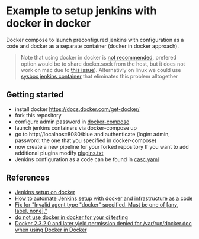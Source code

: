# Example to setup jenkins with docker in docker

Docker compose to launch  preconfigured jenkins with configuration as a code and docker as a separate container (docker in docker approach). 
> Note that using docker in docker is [not recommended](https://jpetazzo.github.io/2015/09/03/do-not-use-docker-in-docker-for-ci/), prefered option would be to share docker.sock from the host, but it does not work on mac due to [this issue](https://github.com/docker/for-mac/issues/4755)). Alternativly on linux we could use [sysbox jenkins container](https://blog.nestybox.com/2019/09/29/jenkins.html) that eliminates this problem alltogether

## Getting started
* install docker https://docs.docker.com/get-docker/
* fork this repository
* configure admin password in [docker-compose](./docker-compose.yaml)
* launch jenkins containers via docker-compose up
* go to http://localhost:8080/blue and authenticate (login: admin, password: the one that you specified in docker-compose)
* now create a new pipeline for your forked repository
If you want to add additional plugins modify [plugins.txt](./plugins.txt)
* Jenkins configuration as a code can be found in [casc.yaml](./casc.yaml)


## References
- [Jenkins setup on docker](https://www.jenkins.io/doc/book/installing/docker/)
- [How to automate Jenkins setup with docker and infrastructure as a code](https://www.digitalocean.com/community/tutorials/how-to-automate-jenkins-setup-with-docker-and-jenkins-configuration-as-code)
- [Fix for "Invalid agent type "docker" specified. Must be one of [any, label, none]."](https://www.theserverside.com/blog/Coffee-Talk-Java-News-Stories-and-Opinions/Fix-Jenkins-Invalid-agent-type-Docker-specified-any-label-none-error#:~:text=Jenkins%20Docker%20error%3A%20Invalid%20agent%20type&text=Invalid%20agent%20type%20%22docker%22%20specified,the%20Jenkins%20Docker%20Pipeline%20plugin) 
- [do not use docker in docker for your ci testing](https://jpetazzo.github.io/2015/09/03/do-not-use-docker-in-docker-for-ci/)
- [Docker 2.3.2.0 and later yield permission denied for /var/run/docker.doc when using Docker in Docker](https://github.com/docker/for-mac/issues/4755)